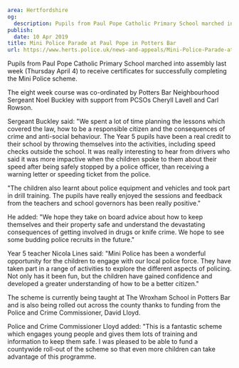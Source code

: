 ```yaml
area: Hertfordshire
og:
  description: Pupils from Paul Pope Catholic Primary School marched into assembly last week (Thursday April 4) to receive certificates for successfully completing the Mini Police scheme.
publish:
  date: 10 Apr 2019
title: Mini Police Parade at Paul Pope in Potters Bar
url: https://www.herts.police.uk/news-and-appeals/Mini-Police-Parade-at-Paul-Pope-in-Potters-Bar-0066F
```

Pupils from Paul Pope Catholic Primary School marched into assembly last week (Thursday April 4) to receive certificates for successfully completing the Mini Police scheme.

The eight week course was co-ordinated by Potters Bar Neighbourhood Sergeant Noel Buckley with support from PCSOs Cheryll Lavell and Carl Rowson.

Sergeant Buckley said: "We spent a lot of time planning the lessons which covered the law, how to be a responsible citizen and the consequences of crime and anti-social behaviour. The Year 5 pupils have been a real credit to their school by throwing themselves into the activities, including speed checks outside the school. It was really interesting to hear from drivers who said it was more impactive when the children spoke to them about their speed after being safely stopped by a police officer, than receiving a warning letter or speeding ticket from the police.

"The children also learnt about police equipment and vehicles and took part in drill training. The pupils have really enjoyed the sessions and feedback from the teachers and school governors has been really positive."

He added: "We hope they take on board advice about how to keep themselves and their property safe and understand the devastating consequences of getting involved in drugs or knife crime. We hope to see some budding police recruits in the future."

Year 5 teacher Nicola Lines said: "Mini Police has been a wonderful opportunity for the children to engage with our local police force. They have taken part in a range of activities to explore the different aspects of policing. Not only has it been fun, but the children have gained confidence and developed a greater understanding of how to be a better citizen."

The scheme is currently being taught at The Wroxham School in Potters Bar and is also being rolled out across the county thanks to funding from the Police and Crime Commissioner, David Lloyd.

Police and Crime Commissioner Lloyd added: "This is a fantastic scheme which engages young people and gives them lots of training and information to keep them safe. I was pleased to be able to fund a countywide roll-out of the scheme so that even more children can take advantage of this programme.
